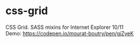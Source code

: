 # css-grid
CSS Grid. SASS mixins for Internet Explorer 10/11<br>
Demo: <a href="https://codepen.io/mourat-boutry/pen/gjZyeK" target="_blank">https://codepen.io/mourat-boutry/pen/gjZyeK</a>
